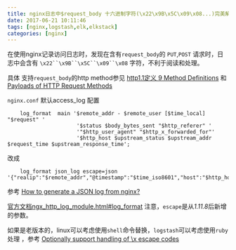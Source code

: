```yaml
---
title: nginx日志中$request_body 十六进制字符(\x22\x9B\x5C\x09\x08...)完美解决方案
date: 2017-06-21 10:11:46
tags: [nginx,logstash,elk,elkstack]
categories: [nginx]
---
```

在使用nginx记录访问日志时，发现在含有`request_body`的 `PUT`,`POST` 请求时，日志中会含有 `\x22``\x9B``\x5C``\x09``\x08` 字符，不利于阅读和处理。

<!-- more -->

具体 支持`request_body`的http method参见 [http1.1定义 9 Method Definitions][link9MethodDefinitions] 和 [Payloads of HTTP Request Methods][linkPayloadsOfHttpRequestMethods]


`nginx.conf` 默认access_log 配置
```
    log_format  main '$remote_addr - $remote_user [$time_local] "$request" '
                      '$status $body_bytes_sent "$http_referer" '
                      '"$http_user_agent" "$http_x_forwarded_for"'
                      '$http_host $upstream_status $upstream_addr $request_time $upstream_response_time'; 
```

改成
```
    log_format json_log escape=json '{"realip":"$remote_addr","@timestamp":"$time_iso8601","host":"$http_host","request":"$request","req_body":"$request_body","status":"$status","size":$body_bytes_sent,"ua":"$http_user_agent","cookie":"$http_cookie","req_time":"$request_time","uri":"$uri","referer":"$http_referer","xff":"$http_x_forwarded_for","ups_status":"$upstream_status","ups_addr":"$upstream_addr","ups_time":"$upstream_response_time"}';
```

参考 [How to generate a JSON log from nginx?][linkHowToGenerateAJsonLogFromNginx?]

[官方文档ngx_http_log_module.html#log_format][ngx_http_log_module] 注意，`escape`是从*1.11.8*后新增的参数。

如果是老版本的，linux可以考虑使用`shell`命令替换，`logstash`可以考虑使用`ruby`处理 ，参考 [Optionally support handling of \x escape codes][linkOptionallySupportHandlingOf\xEscape]

[link9MethodDefinitions]: https://www.w3.org/Protocols/rfc2616/rfc2616-sec9.html
[linkPayloadsOfHttpRequestMethods]: https://stackoverflow.com/questions/5905916/payloads-of-http-request-methods#answer-5928241
[linkHowToGenerateAJsonLogFromNginx?]: https://stackoverflow.com/questions/25049667/how-to-generate-a-json-log-from-nginx#answer-42564710
[ngx_http_log_module]: http://nginx.org/en/docs/http/ngx_http_log_module.html#log_format
[linkOptionallySupportHandlingOf\xEscape]: https://github.com/logstash-plugins/logstash-codec-json/issues/2
